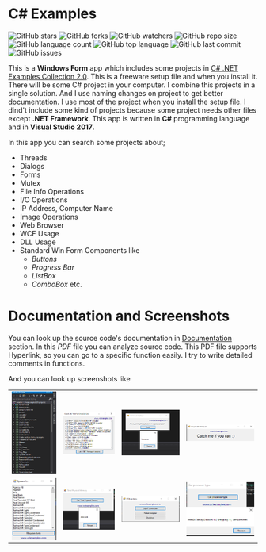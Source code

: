 # C# Examples

![GitHub stars](https://img.shields.io/github/stars/coderserdar/CSharpExamples?style=social) ![GitHub forks](https://img.shields.io/github/forks/coderserdar/CSharpExamples?style=social) ![GitHub watchers](https://img.shields.io/github/watchers/coderserdar/CSharpExamples?style=social) ![GitHub repo size](https://img.shields.io/github/repo-size/coderserdar/CSharpExamples?style=plastic) ![GitHub language count](https://img.shields.io/github/languages/count/coderserdar/CSharpExamples?style=plastic) ![GitHub top language](https://img.shields.io/github/languages/top/coderserdar/CSharpExamples?style=plastic) ![GitHub last commit](https://img.shields.io/github/last-commit/coderserdar/CSharpExamples?color=red&style=plastic) ![GitHub issues](https://img.shields.io/github/issues/coderserdar/CSharpExamples)

This is a **Windows Form** app which includes some projects in [C# .NET Examples Collection 2.0](http://www.vclexamples.com/csharp.html). This is a freeware setup file and when you install it. There will be some C# project in your computer. I combine this projects in a single solution.
And I use naming changes on project to get better documentation. I use most of the project when you install the setup file. I dind't include some kind of projects because some project needs other files except **.NET Framework**. 
This app is written in **C#** programming language and in **Visual Studio 2017**. 

In this app you can search some projects about;

 - Threads
 - Dialogs
 - Forms
 - Mutex
 - File Info Operations
 - I/O Operations
 - IP Address, Computer Name 
 - Image Operations 
 - Web Browser
 - WCF Usage
 - DLL Usage
 - Standard Win Form Components like
 	+ *Buttons*
 	+ *Progress Bar*
 	+ *ListBox*
 	+ *ComboBox* etc.
   
# Documentation and Screenshots

You can look up the source code's documentation in [Documentation](https://github.com/coderserdar/CSharpExamples/blob/main/Documentation/CSharpExamples.pdf) section. In this *PDF* file you can analyze source code. This PDF file supports Hyperlink, so you can go to a specific function easily. I try to write detailed comments in functions.

And you can look up screenshots like 

<table>
   <tr>
      <td><img src="https://github.com/coderserdar/CSharpExamples/blob/main/Screenshots/App_Screens_01.png?raw=true"></td>
      <td><img src="https://github.com/coderserdar/CSharpExamples/blob/main/Screenshots/App_Screens_02.png?raw=true"></td>
      <td><img src="https://github.com/coderserdar/CSharpExamples/blob/main/Screenshots/App_Screens_03.png?raw=true"></td>
      <td><img src="https://github.com/coderserdar/CSharpExamples/blob/main/Screenshots/App_Screens_04.png?raw=true"></td>
   </tr>
   <tr>
      <td><img src="https://github.com/coderserdar/CSharpExamples/blob/main/Screenshots/App_Screens_05.png?raw=true"></td>
      <td><img src="https://github.com/coderserdar/CSharpExamples/blob/main/Screenshots/App_Screens_06.png?raw=true"></td>
      <td><img src="https://github.com/coderserdar/CSharpExamples/blob/main/Screenshots/App_Screens_07.png?raw=true"></td>
      <td><img src="https://github.com/coderserdar/CSharpExamples/blob/main/Screenshots/App_Screens_08.png?raw=true"></td>
   </tr>
</table>